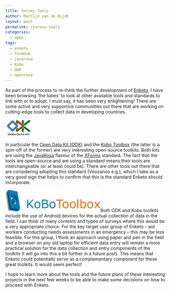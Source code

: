 ```yaml
---
title: Survey Tools
author: Martijn van de Rijdt
layout: post
permalink: /survey-tools
categories:
  - apps
tags:
  - enketo
  - formhub
  - javarosa
  - Kobo
  - ODK
  - openrosa
---
```

As part of the process to re-think the further development of [Enketo][1], I have been browsing ‘the tubes’ to look at other available tools and standards to link with or to adopt. I must say, it has been very enlightening! There are some active and very supportive communities out there that are working on cutting-edge tools to collect data in developing countries.

 [1]: ../an-introduction-to-rapaide/ "An Introduction to Rapaide"

[![Open Data Kit logo][2]][3]

 [2]: ../files/2012/02/odk_logo.png
 [3]: http://opendatakit.org "OpenDataKit website"

In particular the [Open Data Kit (ODK)][3] and the [Kobo Toolbox][4] (the latter is a spin-off of the former) are very interesting open-source toolkits. Both kits are using the [JavaRosa][5] flavour of the [XForms][6] standard. The fact that the tools are open-source and are using a standard means their tools are interchangeable (or at least could be). There are other tools out there that are considering adopting this standard (Voozanoo e.g.), which I take as a very good sign that helps to confirm that this is the standard Enketo should incorporate.

 [3]: http://opendatakit.org/
 [4]: http://www.kobotoolbox.org/
 [5]: http://www.dimagi.com/javarosa/ "JavaRosa description on Dimagi web site"
 [6]: http://en.wikipedia.org/wiki/XForms "XForms description on wikipedia"

[![Kobo Toolbox logo][7]][8]Both ODK and Kobo toolkits include the use of Android devices for the actual collection of data in the field. I can think of many contexts and types of surveys where this would be a very appropriate choice. For the key target user group of Enketo – aid workers conducting needs assessments in an emergency – this may be less feasible. For this group, I think an approach using paper and pen in the field and a browser on any old laptop for efficient data entry will remain a more practical solution for the data collection and entry components of the toolkits (I will go into this a bit further in a future post). This means that Enketo could potentially serve as a complementary component for these great toolkits. It would seem perfect!

 [7]: ../files/2012/02/kobotoolbox_logo-300x71.jpg
 [8]: http://kobotoolbox.org

I hope to learn more about the tools and the future plans of these interesting projects in the next few weeks to be able to make some decisions on how to proceed with Enketo.